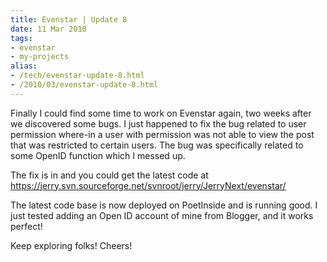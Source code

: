 ```yaml
---
title: Evenstar | Update 8
date: 11 Mar 2010
tags: 
- evenstar
- my-projects
alias:
- /tech/evenstar-update-8.html
- /2010/03/evenstar-update-8.html
---
```


Finally I could find some time to work on Evenstar again, two weeks after 
we discovered some bugs. I just happened to fix the bug related to user 
permission where-in a user with permission was not able to view the post 
that was restricted to certain users. The bug was specifically related 
to some OpenID function which I messed up.

The fix is in and you could get the latest code at <a href="https://jerry.svn.sourceforge.net/svnroot/jerry/JerryNext/evenstar/">https://jerry.svn.sourceforge.net/svnroot/jerry/JerryNext/evenstar/</a>

The latest code base is now deployed on PoetInside and is running good. I 
just tested adding an Open ID account of mine from Blogger, and it works 
perfect!

Keep exploring folks! Cheers!